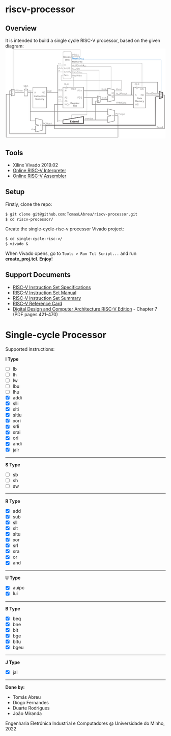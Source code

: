# riscv-processor

## Overview
It is intended to build a single cycle RISC-V processor, based on the given diagram:\
![Complete single-cycle processor](doc/single-cycle-proc.png)

## Tools
- Xilinx Vivado 2019.02
- [Online RISC-V Interpreter](https://www.cs.cornell.edu/courses/cs3410/2019sp/riscv/interpreter/)
- [Online RISC-V Assembler](https://riscvasm.lucasteske.dev/#)

## Setup
Firstly, clone the repo:
```
$ git clone git@github.com:TomasLAbreu/riscv-processor.git
$ cd riscv-processor/
```
Create the single-cycle-risc-v processor Vivado project:
```
$ cd single-cycle-risc-v/
$ vivado &
```
When Vivado opens, go to `Tools > Run Tcl Script...` and run **create_proj.tcl**.
**Enjoy**!

## Support Documents
- [RISC-V Instruction Set Specifications](https://msyksphinz-self.github.io/riscv-isadoc/html/index.html)
- [RISC-V Instruction Set Manual](https://github.com/TomasLAbreu/riscv-processor/blob/main/doc/riscv-spec-20191213.pdf)
- [RISC-V Instruction Set Summary](https://github.com/TomasLAbreu/riscv-processor/blob/main/doc/RISC-V-Instruction-Set-Summary.pdf)
- [RISC-V Reference Card](https://github.com/TomasLAbreu/riscv-processor/blob/main/doc/RISC-V_referenceCard.pdf)
- [Digital Design and Computer Architecture RISC-V Edition](https://github.com/TomasLAbreu/riscv-processor/blob/main/doc/Digital-Design-And-Computer-Architecture-RISC-V-Edition.pdf) - Chapter 7 (PDF pages 421-470)

# Single-cycle Processor
Supported instructions:

**I Type**
- [ ] lb
- [ ] lh
- [ ] lw
- [ ] lbu
- [ ] lhu
- [x] addi
- [x] slli
- [x] slti
- [x] sltiu
- [x] xori
- [x] srli
- [x] srai
- [x] ori
- [x] andi
- [x] jalr

---
**S Type**
- [ ] sb
- [ ] sh
- [ ] sw

---
**R Type**
- [x] add
- [x] sub
- [x] sll
- [x] slt
- [x] sltu
- [x] xor
- [x] srl
- [x] sra
- [x] or
- [x] and

---
**U Type**
- [x] auipc
- [x] lui

---
**B Type**
- [x] beq
- [x] bne
- [x] blt
- [x] bge
- [x] bltu
- [x] bgeu

---
**J Type**
- [x] jal

-----
**Done by:**

- Tomás Abreu
- Diogo Fernandes
- Duarte Rodrigues
- João Miranda

Engenharia Eletrónica Industrial e Computadores @ Universidade do Minho, 2022
